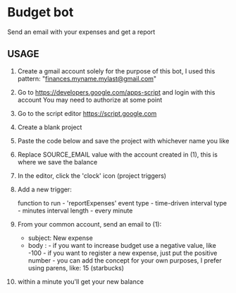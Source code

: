 # Budget bot
Send an email with your expenses and get a report

## USAGE
1. Create a gmail account solely for the purpose of this bot,
    I used this pattern: "finances.myname.mylast@gmail.com"

2. Go to https://developers.google.com/apps-script and login with this account
    You may need to authorize at some point

3. Go to the script editor https://script.google.com

4. Create a blank project

5. Paste the code below and save the project with whichever name you like

6. Replace SOURCE_EMAIL value with the account created in (1), this is where we save the balance

7. In the editor, click the 'clock' icon (project triggers)

8. Add a new trigger:

    function to run - 'reportExpenses'
    event type      - time-driven
    interval type   - minutes
    interval length - every minute

9. From your common account, send an email to (1):

    - subject: New expense
    - body   : - if you want to increase budget use a negative value, like -100
               - if you want to register a new expense, just put the positive number
               - you can add the concept for your own purposes, I prefer using parens, like: 15 (starbucks)

10. within a minute you'll get your new balance
